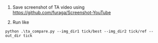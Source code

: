 1. Save screenshot of TA video using https://github.com/furaga/Screenshot-YouTube

2. Run like

```
python .\ta_compare.py --img_dir1 tick/best --img_dir2 tick/ref --out_dir tick
```